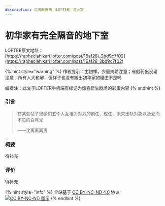```yaml
---
description: 沈离离离离（LOFTER）同人文
---
```


# 初华家有完全隔音的地下室

LOFTER原文地址：[https://rapheciahikari.lofter.com/post/16af28\_2bd9c7f02](https://rapheciahikari.lofter.com/post/16af28_2bd9c7f02)

{% hint style="warning" %}
作者提示：主初祥，少量海希注意；有假药出没请注意；所有人大和解，但祥子也没有搬出初华家的理由不是吗

编者注：此文于LOFTER手机端有标记为惊喜衍生剧场的彩蛋内容
{% endhint %}

### 引言

> 在某些帖子里她们五个人互相为对方的前任、现任、未来出轨对象以及爱而不见的白月光
>
> ——沈离离离离

### 概要

待补充

### 评价

待补充



{% hint style="info" %}
全站基于 [CC BY-NC-ND 4.0](https://creativecommons.org/licenses/by-nc-nd/4.0/?ref=chooser-v1) 协议 [![CC BY-NC-ND 圖示](https://upload.wikimedia.org/wikipedia/commons/thumb/7/73/Cc_by-nc-nd_icon.svg/80px-Cc_by-nc-nd_icon.svg.png)](https://zh.wikipedia.org/wiki/File:Cc_by-nc-nd_icon.svg)
{% endhint %}
